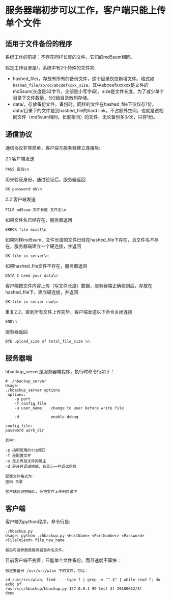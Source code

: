 # 服务器端初步可以工作，客户端只能上传单个文件

## 适用于文件备份的程序

系统工作的前提：不存在同样长度的文件，它们的md5sum相同。

假定工作目录是/，系统中有2个特殊的文件夹:

* hashed_file/，存放有所有的备份文件，这个目录仅仅新增文件。格式如`hashed_file/ab/cd/abcdefxxxx_size`，其中abceefxxxxxx是文件的md5sum(长度是32字节，全部是小写字母)，size是文件长度。为了减少单个目录下文件数量，分2级目录散列存储。
* data/，存放备份文件。备份时，同样的文件在hashed_file下仅仅存1份。data/目录下的文件是到hashed_file的hard link，不占额外空间。也就是说相同文件（md5sum相同，长度相同）的文件，无论备份多少次，只存1份。

## 通信协议

通信协议非常简单，客户端与服务器建立连接后:

2.1 客户端发送
```
PASS 密码\n
```
用来验证身份，通过验证后，服务器返回
```
OK password ok\n
```

2.2 客户端发送
```
FILE md5sum 文件长度 文件名\n
```
如果文件名已经存在，服务器返回
```
ERROR file exist\n
```

如果同样md5sum、文件长度的文件已经在hashed_file下存在，且文件名不存在，服务器端建立一个硬连接，并返回
```
OK file in server\n
```

如果hashed_file文件不存在，服务器返回
```
DATA I need your data\n
```
客户端把文件内容上传（写文件长度）数据，服务器端正确收到后，存放在hashed_file下，建立硬连接，并返回
```
OK file in server now\n
```

重复2.2，直到所有文件上传完毕，客户端发送以下命令关闭连接
```
END\n
```
服务器返回
```
BYE upload_size of total_file_size \n
```

## 服务器端

hbackup_server是服务器端程序，执行时命令行如下：

```
# ./hbackup_server 
Usage:
./hbackup_server options
 options:
    -p port
    -f config_file
    -u user_name    change to user before write file

    -d              enable debug

config_file:
password work_dir

其中： 

-p 指明使用的tcp端口
-f 是配置文件
-u 是上传后文件的属主
-d 是开启调试模式，会显示一些调试信息

配置文件格式为：
密码 目录

客户端验证密码后，会把文件上传到目录下
```

## 客户端

客户端为python程序，命令行是:
```
./hbackup.py 
Usage: python ./hbackup.py <HostName> <PortNumber> <Password> <FileToSend> file_new_name

最后可选参数是服务器重命名文件。
```

目前客户端不完善，只能单个文件备份，而且速度不算快：
```
假定要备份 /usr/src/wlan 下的文件，可以：

cd /usr/src/wlan; find .  -type f | grep -v "^.$" | while read f; do
echo $f
/usr/src/hbackup/hbackup.py 127.0.0.1 99 test $f 20180612/$f
done
```
